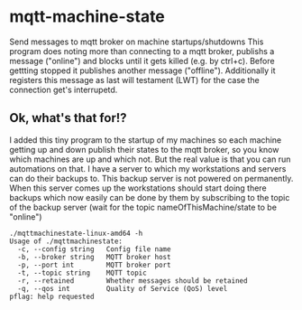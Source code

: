 # mqtt-machine-state

Send messages to mqtt broker on machine startups/shutdowns
This program does noting more than connecting to a mqtt broker, publishs a message ("online") and blocks until it gets killed (e.g. by ctrl+c). 
Before gettting stopped it publishes another message ("offline"). Additionally it registers this message as last will testament (LWT) for the case the connection get's interrupetd. 

## Ok, what's that for!?

I added this tiny program to the startup of my machines so each machine getting up and down publish their states to the mqtt broker, so you know which machines are up and which not. But the real value is that you can run automations on that. I have a server to which my workstations and servers can do their backups to. This backup server is not powered on permanently. When this server comes up the workstations should start doing there backups which now easily can be done by them by subscribing to the topic of the backup server (wait for the topic nameOfThisMachine/state to be "online")

```
./mqttmachinestate-linux-amd64 -h
Usage of ./mqttmachinestate:
  -c, --config string   Config file name
  -b, --broker string   MQTT broker host
  -p, --port int        MQTT broker port
  -t, --topic string    MQTT topic
  -r, --retained        Whether messages should be retained
  -q, --qos int         Quality of Service (QoS) level
pflag: help requested
```
